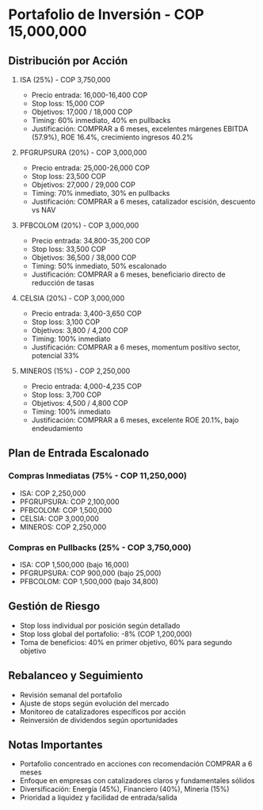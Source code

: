 # Portafolio de Inversión - COP 15,000,000

## Distribución por Acción

1. ISA (25%) - COP 3,750,000

   - Precio entrada: 16,000-16,400 COP
   - Stop loss: 15,000 COP
   - Objetivos: 17,000 / 18,000 COP
   - Timing: 60% inmediato, 40% en pullbacks
   - Justificación: COMPRAR a 6 meses, excelentes márgenes EBITDA (57.9%), ROE 16.4%, crecimiento ingresos 40.2%

2. PFGRUPSURA (20%) - COP 3,000,000

   - Precio entrada: 25,000-26,000 COP
   - Stop loss: 23,500 COP
   - Objetivos: 27,000 / 29,000 COP
   - Timing: 70% inmediato, 30% en pullbacks
   - Justificación: COMPRAR a 6 meses, catalizador escisión, descuento vs NAV

3. PFBCOLOM (20%) - COP 3,000,000

   - Precio entrada: 34,800-35,200 COP
   - Stop loss: 33,500 COP
   - Objetivos: 36,500 / 38,000 COP
   - Timing: 50% inmediato, 50% escalonado
   - Justificación: COMPRAR a 6 meses, beneficiario directo de reducción de tasas

4. CELSIA (20%) - COP 3,000,000

   - Precio entrada: 3,400-3,650 COP
   - Stop loss: 3,100 COP
   - Objetivos: 3,800 / 4,200 COP
   - Timing: 100% inmediato
   - Justificación: COMPRAR a 6 meses, momentum positivo sector, potencial 33%

5. MINEROS (15%) - COP 2,250,000

   - Precio entrada: 4,000-4,235 COP
   - Stop loss: 3,700 COP
   - Objetivos: 4,500 / 4,800 COP
   - Timing: 100% inmediato
   - Justificación: COMPRAR a 6 meses, excelente ROE 20.1%, bajo endeudamiento

## Plan de Entrada Escalonado

### Compras Inmediatas (75% - COP 11,250,000)

- ISA: COP 2,250,000
- PFGRUPSURA: COP 2,100,000
- PFBCOLOM: COP 1,500,000
- CELSIA: COP 3,000,000
- MINEROS: COP 2,250,000

### Compras en Pullbacks (25% - COP 3,750,000)

- ISA: COP 1,500,000 (bajo 16,000)
- PFGRUPSURA: COP 900,000 (bajo 25,000)
- PFBCOLOM: COP 1,500,000 (bajo 34,800)

## Gestión de Riesgo

- Stop loss individual por posición según detallado
- Stop loss global del portafolio: -8% (COP 1,200,000)
- Toma de beneficios: 40% en primer objetivo, 60% para segundo objetivo

## Rebalanceo y Seguimiento

- Revisión semanal del portafolio
- Ajuste de stops según evolución del mercado
- Monitoreo de catalizadores específicos por acción
- Reinversión de dividendos según oportunidades

## Notas Importantes

- Portafolio concentrado en acciones con recomendación COMPRAR a 6 meses
- Enfoque en empresas con catalizadores claros y fundamentales sólidos
- Diversificación: Energía (45%), Financiero (40%), Minería (15%)
- Prioridad a liquidez y facilidad de entrada/salida

